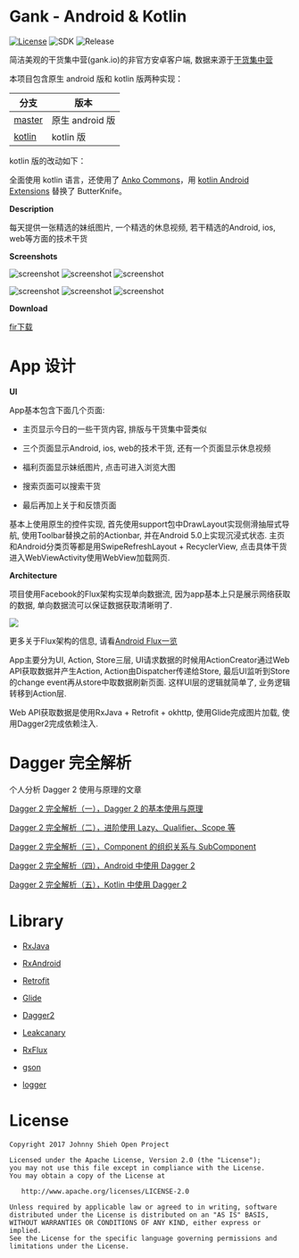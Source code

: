 # Gank - Android & Kotlin

[![License](https://img.shields.io/badge/License-Apache%202.0-blue.svg)](https://github.com/JohnnyShieh/Gank/blob/master/LICENSE)
![SDK](https://img.shields.io/badge/SDK-19%2B-orange.svg)
![Release](https://img.shields.io/badge/release-v1.1-blue.svg)

简洁美观的干货集中营(gank.io)的非官方安卓客户端, 数据来源于[干货集中营](http://gank.io/)

本项目包含原生 android 版和 kotlin 版两种实现：

| 分支    | 版本    |
| ------ | ------ |
| [master](https://github.com/JohnnyShieh/Gank/tree/master) | 原生 android 版 |
| [kotlin](https://github.com/JohnnyShieh/Gank/tree/kotlin) | kotlin 版 |

kotlin 版的改动如下：

全面使用 kotlin 语言，还使用了 [Anko Commons](https://github.com/Kotlin/anko)，用 [kotlin Android Extensions](http://kotlinlang.org/docs/tutorials/android-plugin.html) 替换了 ButterKnife。

**Description**

每天提供一张精选的妹纸图片, 一个精选的休息视频, 若干精选的Android, ios, web等方面的技术干货

**Screenshots**

![screenshot](/screenshots/today.jpg)   ![screenshot](/screenshots/navigation.jpg)   ![screenshot](/screenshots/welfare.jpg)

![screenshot](/screenshots/picture.jpg)   ![screenshot](/screenshots/android.jpg)   ![screenshot](/screenshots/about.jpg)

**Download**

[fir下载](http://fir.im/gankandroidapp)

# App 设计

**UI**

App基本包含下面几个页面:

* 主页显示今日的一些干货内容, 排版与干货集中营类似

* 三个页面显示Android, ios, web的技术干货, 还有一个页面显示休息视频

* 福利页面显示妹纸图片, 点击可进入浏览大图

* 搜索页面可以搜索干货

* 最后再加上关于和反馈页面

基本上使用原生的控件实现, 首先使用support包中DrawLayout实现侧滑抽屉式导航, 使用Toolbar替换之前的Actionbar, 并在Android 5.0上实现沉浸式状态. 主页和Android分类页等都是用SwipeRefreshLayout + RecyclerView, 点击具体干货进入WebViewActivity使用WebView加载网页.

**Architecture**

项目使用Facebook的Flux架构实现单向数据流, 因为app基本上只是展示网络获取的数据, 单向数据流可以保证数据获取清晰明了. 

![](/pic/flux-arch.png)

更多关于Flux架构的信息, 请看[Android Flux一览](http://androidflux.github.io/docs/overview.html#content)

App主要分为UI, Action, Store三层, UI请求数据的时候用ActionCreator通过Web API获取数据并产生Action, Action由Dispatcher传递给Store, 最后UI监听到Store的change event再从store中取数据刷新页面. 这样UI层的逻辑就简单了, 业务逻辑转移到Action层.

Web API获取数据是使用RxJava + Retrofit + okhttp, 使用Glide完成图片加载, 使用Dagger2完成依赖注入.

# Dagger 完全解析

个人分析 Dagger 2 使用与原理的文章

[Dagger 2 完全解析（一），Dagger 2 的基本使用与原理](http://johnnyshieh.me/posts/dagger-basic/)

[Dagger 2 完全解析（二），进阶使用 Lazy、Qualifier、Scope 等](http://johnnyshieh.me/posts/dagger-advance/)

[Dagger 2 完全解析（三），Component 的组织关系与 SubComponent](http://johnnyshieh.me/posts/dagger-subcomponent/)

[Dagger 2 完全解析（四），Android 中使用 Dagger 2](http://johnnyshieh.me/posts/dagger-use-in-android/)

[Dagger 2 完全解析（五），Kotlin 中使用 Dagger 2](http://johnnyshieh.me/posts/dagger-use-in-kotlin/)

# Library

* [RxJava](https://github.com/ReactiveX/RxJava)

* [RxAndroid](https://github.com/ReactiveX/RxAndroid)

* [Retrofit](https://github.com/square/retrofit)

* [Glide](https://github.com/bumptech/glide)

* [Dagger2](https://github.com/google/dagger)

* [Leakcanary](https://github.com/square/leakcanary)

* [RxFlux](https://github.com/JohnnyShieh/RxFlux)

* [gson](https://github.com/google/gson)

* [logger](https://github.com/tianzhijiexian/logger)


# License


    Copyright 2017 Johnny Shieh Open Project

    Licensed under the Apache License, Version 2.0 (the "License");
    you may not use this file except in compliance with the License.
    You may obtain a copy of the License at

       http://www.apache.org/licenses/LICENSE-2.0

    Unless required by applicable law or agreed to in writing, software
    distributed under the License is distributed on an "AS IS" BASIS,
    WITHOUT WARRANTIES OR CONDITIONS OF ANY KIND, either express or implied.
    See the License for the specific language governing permissions and
    limitations under the License.
